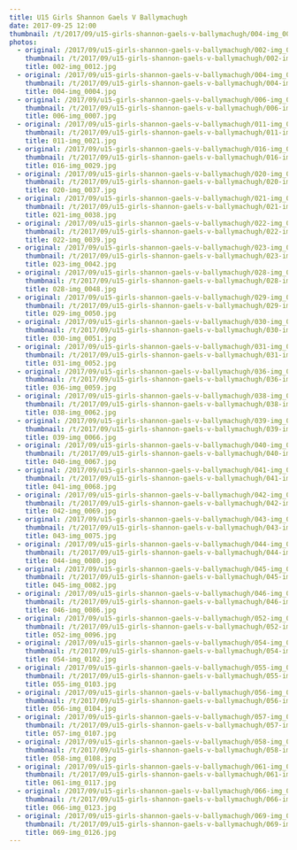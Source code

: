 ```yaml
---
title: U15 Girls Shannon Gaels V Ballymachugh
date: 2017-09-25 12:00
thumbnail: /t/2017/09/u15-girls-shannon-gaels-v-ballymachugh/004-img_0004.jpg
photos:
  - original: /2017/09/u15-girls-shannon-gaels-v-ballymachugh/002-img_0012.jpg
    thumbnail: /t/2017/09/u15-girls-shannon-gaels-v-ballymachugh/002-img_0012.jpg
    title: 002-img_0012.jpg
  - original: /2017/09/u15-girls-shannon-gaels-v-ballymachugh/004-img_0004.jpg
    thumbnail: /t/2017/09/u15-girls-shannon-gaels-v-ballymachugh/004-img_0004.jpg
    title: 004-img_0004.jpg
  - original: /2017/09/u15-girls-shannon-gaels-v-ballymachugh/006-img_0007.jpg
    thumbnail: /t/2017/09/u15-girls-shannon-gaels-v-ballymachugh/006-img_0007.jpg
    title: 006-img_0007.jpg
  - original: /2017/09/u15-girls-shannon-gaels-v-ballymachugh/011-img_0021.jpg
    thumbnail: /t/2017/09/u15-girls-shannon-gaels-v-ballymachugh/011-img_0021.jpg
    title: 011-img_0021.jpg
  - original: /2017/09/u15-girls-shannon-gaels-v-ballymachugh/016-img_0029.jpg
    thumbnail: /t/2017/09/u15-girls-shannon-gaels-v-ballymachugh/016-img_0029.jpg
    title: 016-img_0029.jpg
  - original: /2017/09/u15-girls-shannon-gaels-v-ballymachugh/020-img_0037.jpg
    thumbnail: /t/2017/09/u15-girls-shannon-gaels-v-ballymachugh/020-img_0037.jpg
    title: 020-img_0037.jpg
  - original: /2017/09/u15-girls-shannon-gaels-v-ballymachugh/021-img_0038.jpg
    thumbnail: /t/2017/09/u15-girls-shannon-gaels-v-ballymachugh/021-img_0038.jpg
    title: 021-img_0038.jpg
  - original: /2017/09/u15-girls-shannon-gaels-v-ballymachugh/022-img_0039.jpg
    thumbnail: /t/2017/09/u15-girls-shannon-gaels-v-ballymachugh/022-img_0039.jpg
    title: 022-img_0039.jpg
  - original: /2017/09/u15-girls-shannon-gaels-v-ballymachugh/023-img_0042.jpg
    thumbnail: /t/2017/09/u15-girls-shannon-gaels-v-ballymachugh/023-img_0042.jpg
    title: 023-img_0042.jpg
  - original: /2017/09/u15-girls-shannon-gaels-v-ballymachugh/028-img_0048.jpg
    thumbnail: /t/2017/09/u15-girls-shannon-gaels-v-ballymachugh/028-img_0048.jpg
    title: 028-img_0048.jpg
  - original: /2017/09/u15-girls-shannon-gaels-v-ballymachugh/029-img_0050.jpg
    thumbnail: /t/2017/09/u15-girls-shannon-gaels-v-ballymachugh/029-img_0050.jpg
    title: 029-img_0050.jpg
  - original: /2017/09/u15-girls-shannon-gaels-v-ballymachugh/030-img_0051.jpg
    thumbnail: /t/2017/09/u15-girls-shannon-gaels-v-ballymachugh/030-img_0051.jpg
    title: 030-img_0051.jpg
  - original: /2017/09/u15-girls-shannon-gaels-v-ballymachugh/031-img_0052.jpg
    thumbnail: /t/2017/09/u15-girls-shannon-gaels-v-ballymachugh/031-img_0052.jpg
    title: 031-img_0052.jpg
  - original: /2017/09/u15-girls-shannon-gaels-v-ballymachugh/036-img_0059.jpg
    thumbnail: /t/2017/09/u15-girls-shannon-gaels-v-ballymachugh/036-img_0059.jpg
    title: 036-img_0059.jpg
  - original: /2017/09/u15-girls-shannon-gaels-v-ballymachugh/038-img_0062.jpg
    thumbnail: /t/2017/09/u15-girls-shannon-gaels-v-ballymachugh/038-img_0062.jpg
    title: 038-img_0062.jpg
  - original: /2017/09/u15-girls-shannon-gaels-v-ballymachugh/039-img_0066.jpg
    thumbnail: /t/2017/09/u15-girls-shannon-gaels-v-ballymachugh/039-img_0066.jpg
    title: 039-img_0066.jpg
  - original: /2017/09/u15-girls-shannon-gaels-v-ballymachugh/040-img_0067.jpg
    thumbnail: /t/2017/09/u15-girls-shannon-gaels-v-ballymachugh/040-img_0067.jpg
    title: 040-img_0067.jpg
  - original: /2017/09/u15-girls-shannon-gaels-v-ballymachugh/041-img_0068.jpg
    thumbnail: /t/2017/09/u15-girls-shannon-gaels-v-ballymachugh/041-img_0068.jpg
    title: 041-img_0068.jpg
  - original: /2017/09/u15-girls-shannon-gaels-v-ballymachugh/042-img_0069.jpg
    thumbnail: /t/2017/09/u15-girls-shannon-gaels-v-ballymachugh/042-img_0069.jpg
    title: 042-img_0069.jpg
  - original: /2017/09/u15-girls-shannon-gaels-v-ballymachugh/043-img_0075.jpg
    thumbnail: /t/2017/09/u15-girls-shannon-gaels-v-ballymachugh/043-img_0075.jpg
    title: 043-img_0075.jpg
  - original: /2017/09/u15-girls-shannon-gaels-v-ballymachugh/044-img_0080.jpg
    thumbnail: /t/2017/09/u15-girls-shannon-gaels-v-ballymachugh/044-img_0080.jpg
    title: 044-img_0080.jpg
  - original: /2017/09/u15-girls-shannon-gaels-v-ballymachugh/045-img_0082.jpg
    thumbnail: /t/2017/09/u15-girls-shannon-gaels-v-ballymachugh/045-img_0082.jpg
    title: 045-img_0082.jpg
  - original: /2017/09/u15-girls-shannon-gaels-v-ballymachugh/046-img_0086.jpg
    thumbnail: /t/2017/09/u15-girls-shannon-gaels-v-ballymachugh/046-img_0086.jpg
    title: 046-img_0086.jpg
  - original: /2017/09/u15-girls-shannon-gaels-v-ballymachugh/052-img_0096.jpg
    thumbnail: /t/2017/09/u15-girls-shannon-gaels-v-ballymachugh/052-img_0096.jpg
    title: 052-img_0096.jpg
  - original: /2017/09/u15-girls-shannon-gaels-v-ballymachugh/054-img_0102.jpg
    thumbnail: /t/2017/09/u15-girls-shannon-gaels-v-ballymachugh/054-img_0102.jpg
    title: 054-img_0102.jpg
  - original: /2017/09/u15-girls-shannon-gaels-v-ballymachugh/055-img_0103.jpg
    thumbnail: /t/2017/09/u15-girls-shannon-gaels-v-ballymachugh/055-img_0103.jpg
    title: 055-img_0103.jpg
  - original: /2017/09/u15-girls-shannon-gaels-v-ballymachugh/056-img_0104.jpg
    thumbnail: /t/2017/09/u15-girls-shannon-gaels-v-ballymachugh/056-img_0104.jpg
    title: 056-img_0104.jpg
  - original: /2017/09/u15-girls-shannon-gaels-v-ballymachugh/057-img_0107.jpg
    thumbnail: /t/2017/09/u15-girls-shannon-gaels-v-ballymachugh/057-img_0107.jpg
    title: 057-img_0107.jpg
  - original: /2017/09/u15-girls-shannon-gaels-v-ballymachugh/058-img_0108.jpg
    thumbnail: /t/2017/09/u15-girls-shannon-gaels-v-ballymachugh/058-img_0108.jpg
    title: 058-img_0108.jpg
  - original: /2017/09/u15-girls-shannon-gaels-v-ballymachugh/061-img_0117.jpg
    thumbnail: /t/2017/09/u15-girls-shannon-gaels-v-ballymachugh/061-img_0117.jpg
    title: 061-img_0117.jpg
  - original: /2017/09/u15-girls-shannon-gaels-v-ballymachugh/066-img_0123.jpg
    thumbnail: /t/2017/09/u15-girls-shannon-gaels-v-ballymachugh/066-img_0123.jpg
    title: 066-img_0123.jpg
  - original: /2017/09/u15-girls-shannon-gaels-v-ballymachugh/069-img_0126.jpg
    thumbnail: /t/2017/09/u15-girls-shannon-gaels-v-ballymachugh/069-img_0126.jpg
    title: 069-img_0126.jpg
---
```

